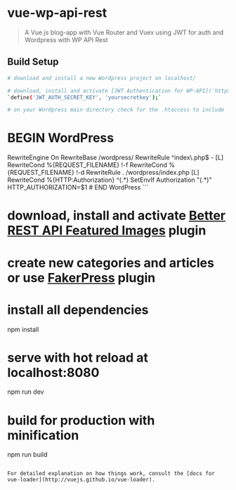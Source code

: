 # vue-wp-api-rest

> A Vue.js blog-app with Vue Router and Vuex using JWT for auth and Wordpress with WP API Rest

## Build Setup

``` bash
# download and install a new Wordpress project on localhost/

# download, install and activate [JWT Authentication for WP-API]('https://it.wordpress.org/plugins/jwt-authentication-for-wp-rest-api/') plugin and check for your wp-config.php file to include
`define('JWT_AUTH_SECRET_KEY', 'yoursecretkey');`

# on your Wordpress main directory check for the .htaccess to include  
```
# BEGIN WordPress
<IfModule mod_rewrite.c>
RewriteEngine On
RewriteBase /wordpress/
RewriteRule ^index\.php$ - [L]
RewriteCond %{REQUEST_FILENAME} !-f
RewriteCond %{REQUEST_FILENAME} !-d
RewriteRule . /wordpress/index.php [L]
RewriteCond %{HTTP:Authorization} ^(.*)
SetEnvIf Authorization "(.*)" HTTP_AUTHORIZATION=$1
</IfModule>
# END WordPress
```

# download, install and activate [Better REST API Featured Images](https://wordpress.org/plugins/better-rest-api-featured-images/) plugin

# create new categories and articles or use [FakerPress](https://wordpress.org/plugins/fakerpress/) plugin


# install all dependencies
npm install

# serve with hot reload at localhost:8080
npm run dev

# build for production with minification
npm run build
```

For detailed explanation on how things work, consult the [docs for vue-loader](http://vuejs.github.io/vue-loader).
